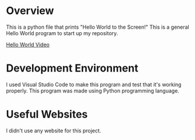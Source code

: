 # Overview

This is a python file that prints "Hello World to the Screen!"
This is a general Hello World program to start up my repository.

[Hello World Video](https://www.loom.com/share/2918eccc511146bab8eafa9a3365899b?sid=78efa783-4d82-403a-92ce-64a1bf8af53a)

# Development Environment

I used Visual Studio Code to make this program and test that it's working properly.
This program was made using Python programming language.

# Useful Websites

I didn't use any website for this project.
